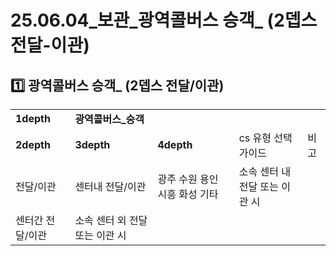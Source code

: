 # 25.06.04_보관_광역콜버스 승객_ (2뎁스 전달-이관)

**1️⃣ 광역콜버스 승객\_** **(2뎁스 전달/이관)**
----------------------------------

|  |  |  |  |  |
| --- | --- | --- | --- | --- |
| **1depth** | **광역콜버스\_승객** | | | |
| **2depth** | **3depth** | **4depth** | cs 유형 선택 가이드 | 비고 |
| 전달/이관 | 센터내 전달/이관 | 광주  수원  용인  시흥  화성  기타 | 소속 센터 내 전달 또는 이관 시 |  |
| 센터간 전달/이관 | 소속 센터 외 전달 또는 이관 시 |  |